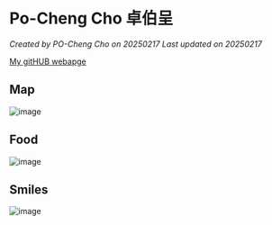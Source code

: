 
# Po-Cheng Cho 卓伯呈

*Created by PO-Cheng Cho on 20250217 Last updated on 20250217*

[My gitHUB webapge]([https://cho-po-cheng.github.io/PoCheng.github.io/]) 


## Map
![image](https://github.com/user-attachments/assets/7daa0e03-9deb-456f-8bee-aca3c661ed96)

## Food
![image](https://github.com/user-attachments/assets/d09832e0-2ef6-4eba-adde-2b8deebf18ad)


## Smiles
![image](https://github.com/user-attachments/assets/66ea3dd1-0240-4e1a-8570-701ef61a94c4)
